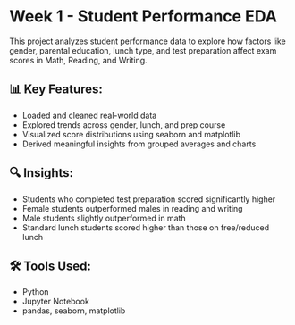 # Week 1 - Student Performance EDA

This project analyzes student performance data to explore how factors like gender, parental education, lunch type, and test preparation affect exam scores in Math, Reading, and Writing.

## 📊 Key Features:
- Loaded and cleaned real-world data
- Explored trends across gender, lunch, and prep course
- Visualized score distributions using seaborn and matplotlib
- Derived meaningful insights from grouped averages and charts

## 🔍 Insights:
- Students who completed test preparation scored significantly higher
- Female students outperformed males in reading and writing
- Male students slightly outperformed in math
- Standard lunch students scored higher than those on free/reduced lunch

## 🛠 Tools Used:
- Python
- Jupyter Notebook
- pandas, seaborn, matplotlib
